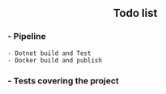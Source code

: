 <div align="center">
    <h2>Todo list</h2>
</div>

### - Pipeline
    - Dotnet build and Test
    - Docker build and publish

### - Tests covering the project

